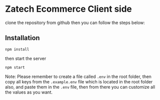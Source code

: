 # Zatech Ecommerce Client side

clone the repository from github then you can follow the steps below:

## Installation

```
npm install
```

then start the server

```
npm start
```

Note: Please remember to create a file called `.env` in the root folder, then copy all keys from the `.example.env` file which is located in the root folder also, and paste them in the `.env` file, then from there you can customize all the values as you want.

